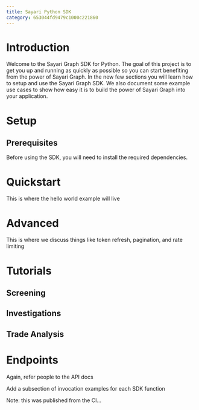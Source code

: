 ```yaml
---
title: Sayari Python SDK
category: 653044fd9479c1000c221860
---
```

# Introduction

Welcome to the Sayari Graph SDK for Python. The goal of this project is to get you up and running as quickly as possible
so you can start benefiting from the power of Sayari Graph. In the new few sections you will learn how to setup and
use the Sayari Graph SDK. We also document some example use cases to show how easy it is to build the power of Sayari
Graph into your application.

# Setup
## Prerequisites
Before using the SDK, you will need to install the required dependencies.

# Quickstart
This is where the hello world example will live

# Advanced
This is where we discuss things like token refresh, pagination, and rate limiting

# Tutorials

## Screening

## Investigations

## Trade Analysis

# Endpoints
Again, refer people to the API docs

Add a subsection of invocation examples for each SDK function

Note: this was published from the CI...

